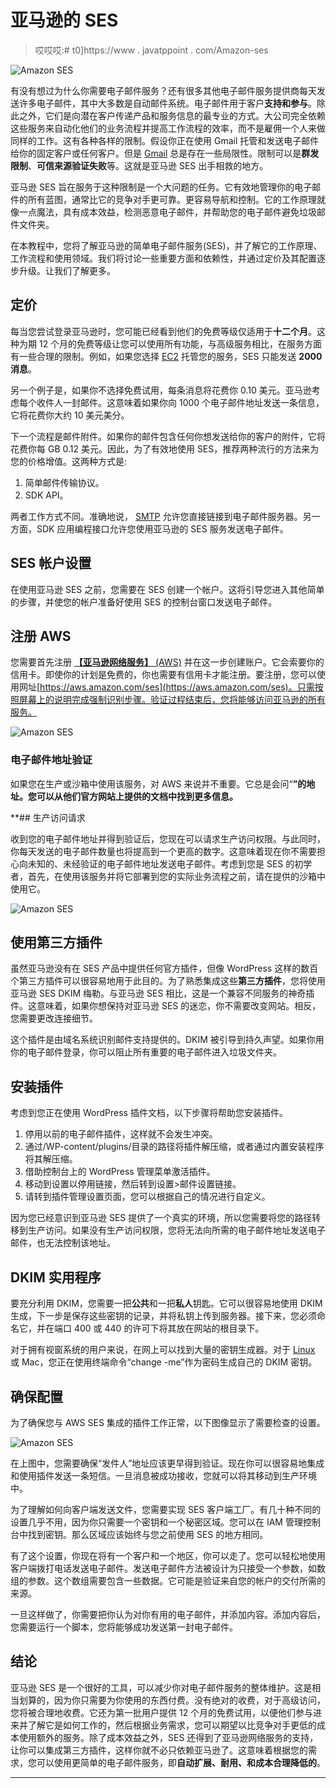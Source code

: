 # 亚马逊的 SES

> 哎哎哎:# t0]https://www . javatppoint . com/Amazon-ses

![Amazon SES](../Images/f0632e2106f1a9ec97aef50ed20a46b2.png)

有没有想过为什么你需要电子邮件服务？还有很多其他电子邮件服务提供商每天发送许多电子邮件，其中大多数是自动邮件系统。电子邮件用于客户**支持和参与**。除此之外，它们是向潜在客户传递产品和服务信息的最专业的方式。大公司完全依赖这些服务来自动化他们的业务流程并提高工作流程的效率，而不是雇佣一个人来做同样的工作。这有各种各样的限制。假设你正在使用 Gmail 托管和发送电子邮件给你的固定客户或任何客户。但是 [Gmail](https://www.javatpoint.com/gmail) 总是存在一些局限性。限制可以是**群发限制**、**可信来源验证失败**等。这就是亚马逊 SES 出手相救的地方。

亚马逊 SES 旨在服务于这种限制是一个大问题的任务。它有效地管理你的电子邮件的所有蓝图，通常比它的竞争对手更可靠。更容易导航和控制。它的工作原理就像一点魔法，具有成本效益，检测恶意电子邮件，并帮助您的电子邮件避免垃圾邮件文件夹。

在本教程中，您将了解亚马逊的简单电子邮件服务(SES)，并了解它的工作原理、工作流程和使用领域。我们将讨论一些重要方面和依赖性，并通过定价及其配置逐步升级。让我们了解更多。

## 定价

每当您尝试登录亚马逊时，您可能已经看到他们的免费等级仅适用于**十二个月**。这种为期 12 个月的免费等级让您可以使用所有功能，与高级服务相比，在服务方面有一些合理的限制。例如，如果您选择 [EC2](https://www.javatpoint.com/aws-ec2) 托管您的服务，SES 只能发送 **2000 消息**。

另一个例子是，如果你不选择免费试用，每条消息将花费你 0.10 美元。亚马逊考虑每个收件人一封邮件。这意味着如果你向 1000 个电子邮件地址发送一条信息，它将花费你大约 10 美元美分。

下一个流程是邮件附件。如果你的邮件包含任何你想发送给你的客户的附件，它将花费你每 GB 0.12 美元。因此，为了有效地使用 SES，推荐两种流行的方法来为您的价格增值。这两种方式是:

1.  简单邮件传输协议。
2.  SDK API。

两者工作方式不同。准确地说， [SMTP](https://www.javatpoint.com/smtp-full-form) 允许您直接链接到电子邮件服务器。另一方面，SDK 应用编程接口允许您使用亚马逊的 SES 服务发送电子邮件。

## SES 帐户设置

在使用亚马逊 SES 之前，您需要在 SES 创建一个帐户。这将引导您进入其他简单的步骤，并使您的帐户准备好使用 SES 的控制台窗口发送电子邮件。

## 注册 AWS

您需要首先注册 [**【亚马逊网络服务】** (AWS)](https://www.javatpoint.com/aws-tutorial) 并在这一步创建账户。它会索要你的信用卡。即使你的计划是免费的，你也需要有信用卡才能注册。要注册，您可以使用网址[https://aws.amazon.com/ses](https://aws.amazon.com/ses)。只需按照屏幕上的说明完成强制识别步骤。验证过程结束后，您将能够访问亚马逊的所有服务。

![Amazon SES](../Images/ad4d3eb077d3299058f05991083e1ad9.png)

### 电子邮件地址验证

如果您在生产或沙箱中使用该服务，对 AWS 来说并不重要。它总是会问“**”的地址。您可以从他们官方网站上提供的文档中找到更多信息。**

 **## 生产访问请求

收到您的电子邮件地址并得到验证后，您现在可以请求生产访问权限。与此同时，你每天发送的电子邮件数量也将提高到一个更高的数字。这意味着现在你不需要担心向未知的、未经验证的电子邮件地址发送电子邮件。考虑到您是 SES 的初学者，首先，在使用该服务并将它部署到您的实际业务流程之前，请在提供的沙箱中使用它。

![Amazon SES](../Images/f8546b7a6eb307e154a57d70cc9190da.png)

## 使用第三方插件

虽然亚马逊没有在 SES 产品中提供任何官方插件，但像 WordPress 这样的数百个第三方插件可以很容易地用于此目的。为了熟悉集成这些**第三方插件**，您将使用亚马逊 SES DKIM 梅勒。与亚马逊 SES 相比，这是一个兼容不同服务的神奇插件。这意味着，如果你想保持对亚马逊 SES 的迷恋，你不需要改变网站。相反，您需要更改连接细节。

这个插件是由域名系统识别邮件支持提供的。DKIM 被引导到持久声望。如果你用你的电子邮件登录，你可以阻止所有重要的电子邮件进入垃圾文件夹。

## 安装插件

考虑到您正在使用 WordPress 插件文档，以下步骤将帮助您安装插件。

1.  停用以前的电子邮件插件，这样就不会发生冲突。
2.  通过/WP-content/plugins/目录的路径将插件解压缩，或者通过内置安装程序将其解压缩。
3.  借助控制台上的 WordPress 管理菜单激活插件。
4.  移动到设置以停用链接，然后转到设置>邮件设置链接。
5.  请转到插件管理设置页面，您可以根据自己的情况进行自定义。

因为您已经意识到亚马逊 SES 提供了一个真实的环境，所以您需要将您的路径转移到生产访问。如果没有生产访问权限，您将无法向所需的电子邮件地址发送电子邮件，也无法控制该地址。

## DKIM 实用程序

要充分利用 DKIM，您需要一把**公共**和一把**私人**钥匙。它可以很容易地使用 DKIM 生成，下一步是保存这些密钥的记录，并将私钥上传到服务器。接下来，您必须命名它，并在端口 400 或 440 的许可下将其放在网站的根目录下。

对于拥有视窗系统的用户来说，在网上可以找到大量的密钥生成器。对于 [Linux](https://www.javatpoint.com/linux-tutorial) 或 Mac，您正在使用终端命令“change -me”作为密码生成自己的 DKIM 密钥。

## 确保配置

为了确保您与 AWS SES 集成的插件工作正常，以下图像显示了需要检查的设置。

![Amazon SES](../Images/058b21e7ac17a5a15a4150745842d288.png)

在上图中，您需要确保“发件人”地址应该更早得到验证。现在你可以很容易地集成和使用插件发送一条短信。一旦消息被成功接收，您就可以将其移动到生产环境中。

为了理解如何向客户端发送文件，您需要实现 SES 客户端工厂。有几十种不同的设置几乎不用，因为你只需要一个密钥和一个秘密区域。您可以在 IAM 管理控制台中找到密钥。那么区域应该始终与您之前使用 SES 的地方相同。

有了这个设置，你现在将有一个客户和一个地区，你可以走了。您可以轻松地使用客户端拨打电话发送电子邮件。发送电子邮件方法被设计为只接受一个参数，如数组的参数。这个数组需要包含一些数据。它可能是验证来自您的帐户的交付所需的来源。

一旦这样做了，你需要把你认为对你有用的电子邮件，并添加内容。添加内容后，您需要运行一个脚本，您将能够成功发送第一封电子邮件。

## 结论

亚马逊 SES 是一个很好的工具，可以减少你对电子邮件服务的整体维护。这是相当划算的，因为你只需要为你使用的东西付费。没有绝对的收费，对于高级访问，您将被合理地收费。它还为第一批用户提供 12 个月的免费试用，以便他们参与进来并了解它是如何工作的，然后根据业务需求，您可以期望以比竞争对手更低的成本使用额外的服务。除了成本效益之外，SES 还得到了亚马逊网络服务的支持，让你可以集成第三方插件，这样你就不必只依赖亚马逊了。这意味着根据您的需求，您可以使用更简单的电子邮件服务，即**自动扩展、耐用、**和**成本合理降低的**。

* * ***
